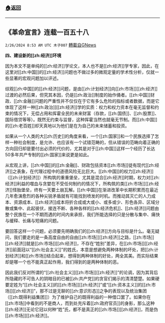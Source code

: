 ###  [:house:返回](README.md)
---


## 《革命宣言》连载一百五十八
`2/26/2024 8:53 AM UTC 木子007` [轉載自GNews](https://gnews.org/articles/2341592)

  **四、建设新的[[zh:经济]]环境**

因为本文不是单纯的[[zh:经济]]学论文，本人也不是[[zh:经济]]学专家，因此，在这里对[[zh:中国]]的[[zh:经济]]问题也不做过多的微观定量的学术性分析，仅就一些显著的宏观问题加以评述。

综观[[zh:中国]]的[[zh:经济]]问题，是由[[zh:计划经济]]向[[zh:市场]][[zh:经济]]过渡的必然后果，但究其本因，仍是[[zh:政治]]制度的始作俑者。[[zh:中国]]财政、[[zh:金融]]问题的严重性并不仅仅在于它有多么危险的指标或者数据，而是它体现了这样一种[[zh:政治]][[zh:经济]]学的实质：权力和权力资本在毫无监督和约束的情况下，无偿占用和挥霍全民的未来财富（存款，[[zh:国债]]、[[zh:股票]]、国际借贷等等）。既然无约束与监督，这种挥霍当然也就毫无节制。而[[zh:中国]]的[[zh:老百姓]]却天真地以为他们是在为自己的未来储蓄和投资。 

如果从一个人类的大[[zh:历史]]的角度来看，一个[[zh:国家]]和一个民族选择了怎样一种社会制度，是允许、也应该有一个试错范畴的，但从错误的范畴向着正确的方向回归却是要付出必须的代价的，尤其是对于[[zh:中国]]这样一个经历了长达50多年共产专制的[[zh:国家]]来说更是如此。

从宏观上讲，[[zh:中国]]的[[zh:金融]]、财政包括资本[[zh:市场]]徒有现代[[zh:经济]]之表象，在代理过程中的道德风险无比巨大。[[zh:中国]]的权力[[zh:经济]]（[[zh:计划经济]]）所构筑的重重堡垒，尤其是混合[[zh:经济]]时期，权力对[[zh:经济]]利益的噬血与贪婪在不受任何制约的情况下，所构筑的类[[zh:市场]][[zh:经济]]怪胎堡垒，终有一天要土崩瓦解。[[zh:中国]]在渐进改革中长期积累而在最近几年愈演愈烈的各种尖锐矛盾就有可能找到喷发的时机。而推动其灭亡的人力成本、资源成本、[[zh:经济]]成本将折合成或大或小、或多或少、形色各异、区域分散或集中、此起彼伏，接连不断、各种各样的[[zh:经济危机]]、[[zh:经济]]问题由整个民族在一个不期而遇的时间内来承担，我们所能选择的只是分散与集中、痛快与缓释、长痛与短痛的问题。

要回答这样一个问题，必须要先明确我们的[[zh:经济]]方向与目标是什么。毫无疑问，我们要走的是一条高度自由的自由[[zh:市场]][[zh:经济]]之路，[[zh:市场]][[zh:经济]]就是[[zh:市场]][[zh:经济]]，不存在“姓别”差异，在[[zh:市场]][[zh:经济]]前面冠以“[[zh:社会主义]]”的姓氏，本意是想避免两种体制的坏处，把[[zh:计划经济]]和[[zh:市场]]结合起来，想得到两种体制的好处，两全其美。而实际结果却是哪一个也不能真正起作用，我们得到的是两种体制的恶。

因此我们反对所谓的“[[zh:社会主义]][[zh:市场]][[zh:经济]]”的论调，因为其背后所隐藏的不可告人的阴暗目的已被[[zh:共产党]]的贪官们揭示的清清楚楚。如果硬要定姓为“[[zh:社会主义]]的[[zh:市场]][[zh:经济]]”或“[[zh:资本主义]]的[[zh:市场]][[zh:经济]]”，那不过是无聊的[[zh:意识形态]]之争的表现以及统治集团（[[zh:既得利益集团]]）为了维护自己的既得利益的一种借口罢了。如果你在[[zh:市场]]中看到的不是商人，而到处充斥着[[zh:政府官员]]的身影，那么这种[[zh:经济]]无论它冠以何种“姓”氏，都不是真正的[[zh:市场]][[zh:经济]]，而是伪[[zh:市场]][[zh:经济]]。
